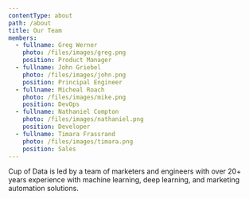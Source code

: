```yaml
---
contentType: about
path: /about
title: Our Team
members:
  - fullname: Greg Werner
    photo: /files/images/greg.png
    position: Product Manager
  - fullname: John Griebel
    photo: /files/images/john.png
    position: Principal Engineer
  - fullname: Micheal Roach
    photo: /files/images/mike.png
    position: DevOps
  - fullname: Nathaniel Compton
    photo: /files/images/nathaniel.png
    position: Developer
  - fullname: Timara Frassrand
    photo: /files/images/timara.png
    position: Sales
---
```

Cup of Data is led by a team of marketers and engineers with over 20+ years experience with machine learning, deep learning, and marketing automation solutions.
